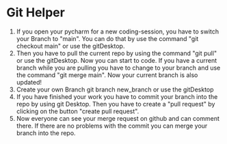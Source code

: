 # Git Helper

1. If you open your pycharm for a new coding-session, you have to switch your Branch to "main".
You can do that by use the command "git checkout main" or use the gitDesktop.
2. Then you have to pull the current repo by using the command "git pull" or use the gitDesktop. Now you can start to code.
If you have a current branch while you are pulling you have to change to your branch and use the command "git merge main".
Now your current branch is also updated!
3. Create your own Branch git branch new_branch or use the gitDesktop
4. If you have finished your work you have to commit your branch into the repo by using git Desktop. Then you 
have to create a "pull request" by clicking on the button "create pull request".
5. Now everyone can see your merge request on github and can comment there. If there are no problems with the commit you
can merge your branch into the repo.
